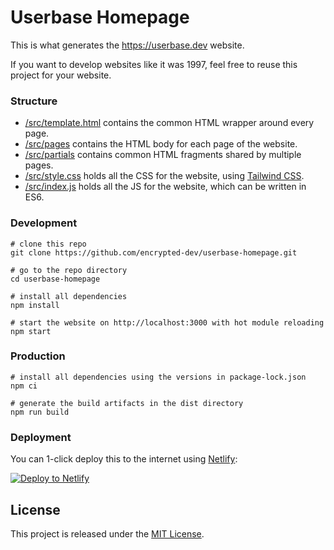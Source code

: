 # Userbase Homepage

This is what generates the https://userbase.dev website.

If you want to develop websites like it was 1997, feel free to reuse this project for your website.

### Structure

* [/src/template.html](src/template.html) contains the common HTML wrapper around every page.
* [/src/pages](src/pages) contains the HTML body for each page of the website.
* [/src/partials](src/partials) contains common HTML fragments shared by multiple pages.
* [/src/style.css](src/style.css) holds all the CSS for the website, using [Tailwind CSS](https://tailwindcss.com).
* [/src/index.js](src/index.js) holds all the JS for the website, which can be written in ES6.

### Development

```
# clone this repo
git clone https://github.com/encrypted-dev/userbase-homepage.git

# go to the repo directory
cd userbase-homepage

# install all dependencies
npm install

# start the website on http://localhost:3000 with hot module reloading
npm start
```

### Production

```
# install all dependencies using the versions in package-lock.json
npm ci

# generate the build artifacts in the dist directory
npm run build
```

### Deployment

You can 1-click deploy this to the internet using [Netlify](https://www.netlify.com):

<!-- Markdown snippet -->
[![Deploy to Netlify](https://www.netlify.com/img/deploy/button.svg)](https://app.netlify.com/start/deploy?repository=https://github.com/encrypted-dev/homepage)

## License

This project is released under the [MIT License](LICENSE).
